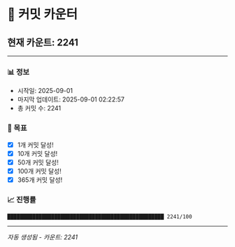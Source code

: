 # 🔢 커밋 카운터

## 현재 카운트: 2241

---

### 📊 정보
- 시작일: 2025-09-01
- 마지막 업데이트: 2025-09-01 02:22:57
- 총 커밋 수: 2241

### 🎯 목표
- [x] 1개 커밋 달성!
- [x] 10개 커밋 달성!
- [x] 50개 커밋 달성!
- [x] 100개 커밋 달성!
- [x] 365개 커밋 달성!

### 📈 진행률
```
██████████████████████████████████████████████████ 2241/100
```

---
*자동 생성됨 - 카운트: 2241*
